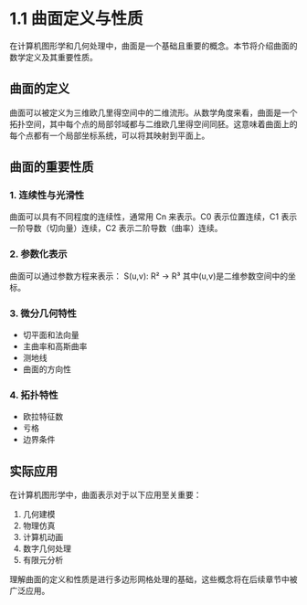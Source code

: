 # 1.1 曲面定义与性质

在计算机图形学和几何处理中，曲面是一个基础且重要的概念。本节将介绍曲面的数学定义及其重要性质。

## 曲面的定义

曲面可以被定义为三维欧几里得空间中的二维流形。从数学角度来看，曲面是一个拓扑空间，其中每个点的局部邻域都与二维欧几里得空间同胚。这意味着曲面上的每个点都有一个局部坐标系统，可以将其映射到平面上。

## 曲面的重要性质

### 1. 连续性与光滑性

曲面可以具有不同程度的连续性，通常用 Cn 来表示。C0 表示位置连续，C1 表示一阶导数（切向量）连续，C2 表示二阶导数（曲率）连续。

### 2. 参数化表示

曲面可以通过参数方程来表示：
S(u,v): R² → R³
其中(u,v)是二维参数空间中的坐标。

### 3. 微分几何特性

- 切平面和法向量
- 主曲率和高斯曲率
- 测地线
- 曲面的方向性

### 4. 拓扑特性

- 欧拉特征数
- 亏格
- 边界条件

## 实际应用

在计算机图形学中，曲面表示对于以下应用至关重要：

1. 几何建模
2. 物理仿真
3. 计算机动画
4. 数字几何处理
5. 有限元分析

理解曲面的定义和性质是进行多边形网格处理的基础，这些概念将在后续章节中被广泛应用。
